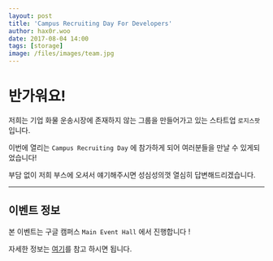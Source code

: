 ```yaml
---
layout: post
title: 'Campus Recruiting Day For Developers'
author: hax0r.woo
date: 2017-08-04 14:00
tags: [storage]
image: /files/images/team.jpg
---
```


반가워요!
===================

저희는 기업 화물 운송시장에 존재하지 않는 그룹을 만들어가고 있는 스타트업 `로지스팟` 입니다.

이번에 열리는 `Campus Recruiting Day` 에 참가하게 되어 여러분들을 만날 수 있게되었습니다!

부담 없이 저희 부스에 오셔서 얘기해주시면 성심성의껏 열심히 답변해드리겠습니다.


----------


이벤트 정보
-------------

본 이벤트는 구글 캠퍼스 `Main Event Hall` 에서 진행합니다 !

자세한 정보는 [여기](https://www.campus.co/seoul/ko/events)를 참고 하시면 됩니다.
